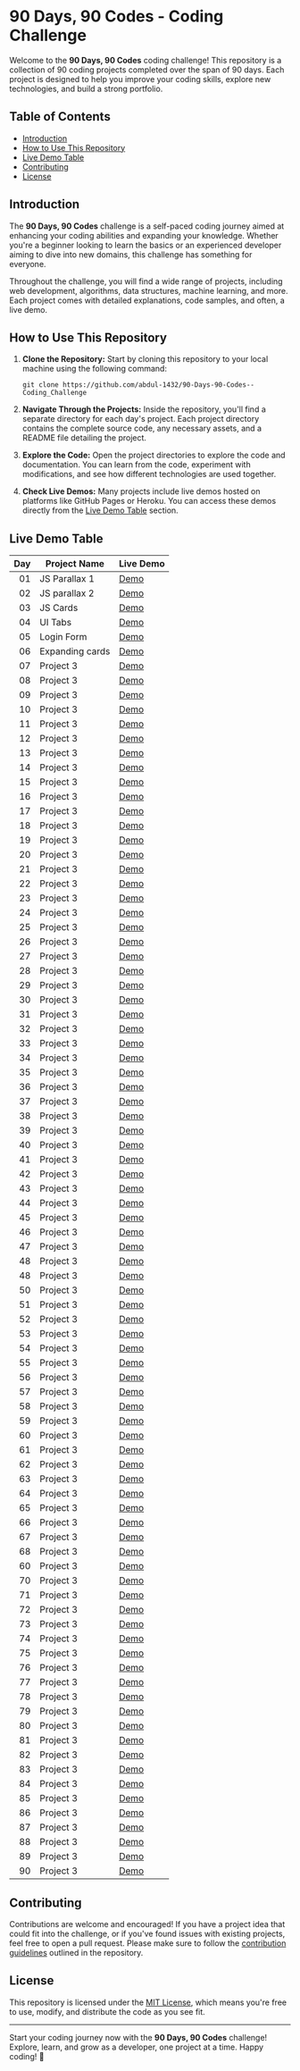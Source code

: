 # 90 Days, 90 Codes - Coding Challenge

Welcome to the **90 Days, 90 Codes** coding challenge! This repository is a collection of 90 coding projects completed over the span of 90 days. Each project is designed to help you improve your coding skills, explore new technologies, and build a strong portfolio.

## Table of Contents

- [Introduction](#introduction)
- [How to Use This Repository](#how-to-use-this-repository)
- [Live Demo Table](#live-demo-table)
- [Contributing](#contributing)
- [License](#license)

## Introduction

The **90 Days, 90 Codes** challenge is a self-paced coding journey aimed at enhancing your coding abilities and expanding your knowledge. Whether you're a beginner looking to learn the basics or an experienced developer aiming to dive into new domains, this challenge has something for everyone.

Throughout the challenge, you will find a wide range of projects, including web development, algorithms, data structures, machine learning, and more. Each project comes with detailed explanations, code samples, and often, a live demo.

## How to Use This Repository

1. **Clone the Repository:** Start by cloning this repository to your local machine using the following command:
   ```
   git clone https://github.com/abdul-1432/90-Days-90-Codes--Coding_Challenge
   ```

2. **Navigate Through the Projects:** Inside the repository, you'll find a separate directory for each day's project. Each project directory contains the complete source code, any necessary assets, and a README file detailing the project.

3. **Explore the Code:** Open the project directories to explore the code and documentation. You can learn from the code, experiment with modifications, and see how different technologies are used together.

4. **Check Live Demos:** Many projects include live demos hosted on platforms like GitHub Pages or Heroku. You can access these demos directly from the [Live Demo Table](#live-demo-table) section.

## Live Demo Table

| Day | Project Name            | Live Demo                                        |
|----:|-------------------------|--------------------------------------------------|
|  01 | JS Parallax 1           | [Demo](https://gafoor.netlify.app/projects/all/90%20days%20codes/projects/javascript-30-30/js-1/home)                                        |
|  02 | JS parallax 2           | [Demo](https://gafoor.netlify.app/projects/all/90%20days%20codes/projects/javascript-30-30/js-3/home)                                        |
|  03 | JS Cards               | [Demo](https://gafoor.netlify.app/projects/all/90%20days%20codes/projects/javascript-30-30/js-4/home)                                        |
|  04 | UI Tabs               | [Demo](https://gafoor.netlify.app/projects/all/90%20days%20codes/projects/javascript-30-30/js-5/home)                                        |
|  05 | Login Form               | [Demo](https://gafoor.netlify.app/projects/all/90%20days%20codes/projects/javascript-30-30/js-2/home)                                        |
|  06 | Expanding cards              | [Demo](https://gafoor.netlify.app/projects/all/90%20days%20codes/projects/javascript-30-30/js-8/home)                                        |
|  07 | Project 3               | [Demo](#)                                        |
|  08 | Project 3               | [Demo](#)                                        |
|  09 | Project 3               | [Demo](#)                                        |
|  10 | Project 3               | [Demo](#)                                        |
|  11 | Project 3               | [Demo](#)                                        |
|  12 | Project 3               | [Demo](#)                                        |
|  13 | Project 3               | [Demo](#)                                        |
|  14 | Project 3               | [Demo](#)                                        |
|  15 | Project 3               | [Demo](#)                                        |
|  16 | Project 3               | [Demo](#)                                        |
|  17 | Project 3               | [Demo](#)                                        |
|  18 | Project 3               | [Demo](#)                                        |
|  19 | Project 3               | [Demo](#)                                        |
|  20 | Project 3               | [Demo](#)                                        |
|  21 | Project 3               | [Demo](#)                                        |
|  22 | Project 3               | [Demo](#)                                        |
|  23 | Project 3               | [Demo](#)                                        |
|  24 | Project 3               | [Demo](#)                                        |
|  25 | Project 3               | [Demo](#)                                        |
|  26 | Project 3               | [Demo](#)                                        |
|  27 | Project 3               | [Demo](#)                                        |
|  28 | Project 3               | [Demo](#)                                        |
|  29 | Project 3               | [Demo](#)                                        |
|  30 | Project 3               | [Demo](#)                                        |
|  31 | Project 3               | [Demo](#)                                        |
|  32 | Project 3               | [Demo](#)                                        |
|  33 | Project 3               | [Demo](#)                                        |
|  34 | Project 3               | [Demo](#)                                        |
|  35 | Project 3               | [Demo](#)                                        |
|  36 | Project 3               | [Demo](#)                                        |
|  37 | Project 3               | [Demo](#)                                        |
|  38 | Project 3               | [Demo](#)                                        |
|  39 | Project 3               | [Demo](#)                                        |
|  40 | Project 3               | [Demo](#)                                        |
|  41 | Project 3               | [Demo](#)                                        |
|  42 | Project 3               | [Demo](#)                                        |
|  43 | Project 3               | [Demo](#)                                        |
|  44 | Project 3               | [Demo](#)                                        |
|  45 | Project 3               | [Demo](#)                                        |
|  46 | Project 3               | [Demo](#)                                        |
|  47 | Project 3               | [Demo](#)                                        |
|  48 | Project 3               | [Demo](#)                                        |
|  48 | Project 3               | [Demo](#)                                        |
|  50 | Project 3               | [Demo](#)                                        |
|  51 | Project 3               | [Demo](#)                                        |
|  52 | Project 3               | [Demo](#)                                        |
|  53 | Project 3               | [Demo](#)                                        |
|  54 | Project 3               | [Demo](#)                                        |
|  55 | Project 3               | [Demo](#)                                        |
|  56 | Project 3               | [Demo](#)                                        |
|  57 | Project 3               | [Demo](#)                                        |
|  58 | Project 3               | [Demo](#)                                        |
|  59 | Project 3               | [Demo](#)                                        |
|  60 | Project 3               | [Demo](#)                                        |
|  61 | Project 3               | [Demo](#)                                        |
|  62 | Project 3               | [Demo](#)                                        |
|  63 | Project 3               | [Demo](#)                                        |
|  64 | Project 3               | [Demo](#)                                        |
|  65 | Project 3               | [Demo](#)                                        |
|  66 | Project 3               | [Demo](#)                                        |
|  67 | Project 3               | [Demo](#)                                        |
|  68 | Project 3               | [Demo](#)                                        |
|  60 | Project 3               | [Demo](#)                                        |
|  70 | Project 3               | [Demo](#)                                        |
|  71 | Project 3               | [Demo](#)                                        |
|  72 | Project 3               | [Demo](#)                                        |
|  73 | Project 3               | [Demo](#)                                        |
|  74 | Project 3               | [Demo](#)                                        |
|  75 | Project 3               | [Demo](#)                                        |
|  76 | Project 3               | [Demo](#)                                        |
|  77 | Project 3               | [Demo](#)                                        |
|  78 | Project 3               | [Demo](#)                                        |
|  79 | Project 3               | [Demo](#)                                        |
|  80 | Project 3               | [Demo](#)                                        |
|  81 | Project 3               | [Demo](#)                                        |
|  82 | Project 3               | [Demo](#)                                        |
|  83 | Project 3               | [Demo](#)                                        |
|  84 | Project 3               | [Demo](#)                                        |
|  85 | Project 3               | [Demo](#)                                        |
|  86 | Project 3               | [Demo](#)                                        |
|  87 | Project 3               | [Demo](#)                                        |
|  88 | Project 3               | [Demo](#)                                        |
|  89 | Project 3               | [Demo](#)                                        |
|  90 | Project 3               | [Demo](#)                                        |

## Contributing

Contributions are welcome and encouraged! If you have a project idea that could fit into the challenge, or if you've found issues with existing projects, feel free to open a pull request. Please make sure to follow the [contribution guidelines](CONTRIBUTING.md) outlined in the repository.

## License

This repository is licensed under the [MIT License](LICENSE), which means you're free to use, modify, and distribute the code as you see fit.

---

Start your coding journey now with the **90 Days, 90 Codes** challenge! Explore, learn, and grow as a developer, one project at a time. Happy coding! 🚀
